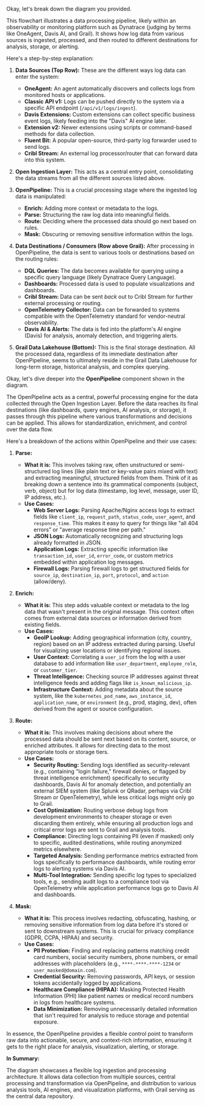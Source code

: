 Okay, let's break down the diagram you provided.

This flowchart illustrates a data processing pipeline, likely within an observability or monitoring platform such as Dynatrace (judging by terms like OneAgent, Davis AI, and Grail). It shows how log data from various sources is ingested, processed, and then routed to different destinations for analysis, storage, or alerting.

Here's a step-by-step explanation:

1.  **Data Sources (Top Row):** These are the different ways log data can enter the system:
    * **OneAgent:** An agent automatically discovers and collects logs from monitored hosts or applications.
    * **Classic API v1:** Logs can be pushed directly to the system via a specific API endpoint (`/api/v1/logs/ingest`).
    * **Davis Extensions:** Custom extensions can collect specific business event logs, likely feeding into the "Davis" AI engine later.
    * **Extension v2:** Newer extensions using scripts or command-based methods for data collection.
    * **Fluent Bit:** A popular open-source, third-party log forwarder used to send logs.
    * **Cribl Stream:** An external log processor/router that can forward data into this system.

2.  **Open Ingestion Layer:** This acts as a central entry point, consolidating the data streams from all the different sources listed above.

3.  **OpenPipeline:** This is a crucial processing stage where the ingested log data is manipulated:
    * **Enrich:** Adding more context or metadata to the logs.
    * **Parse:** Structuring the raw log data into meaningful fields.
    * **Route:** Deciding where the processed data should go next based on rules.
    * **Mask:** Obscuring or removing sensitive information within the logs.

4.  **Data Destinations / Consumers (Row above Grail):** After processing in OpenPipeline, the data is sent to various tools or destinations based on the routing rules:
    * **DQL Queries:** The data becomes available for querying using a specific query language (likely Dynatrace Query Language).
    * **Dashboards:** Processed data is used to populate visualizations and dashboards.
    * **Cribl Stream:** Data can be sent *back* out to Cribl Stream for further external processing or routing.
    * **OpenTelemetry Collector:** Data can be forwarded to systems compatible with the OpenTelemetry standard for vendor-neutral observability.
    * **Davis AI & Alerts:** The data is fed into the platform's AI engine (Davis) for analysis, anomaly detection, and triggering alerts.

5.  **Grail Data Lakehouse (Bottom):** This is the final storage destination. All the processed data, regardless of its immediate destination after OpenPipeline, seems to ultimately reside in the Grail Data Lakehouse for long-term storage, historical analysis, and complex querying.

   Okay, let's dive deeper into the **OpenPipeline** component shown in the diagram.

The OpenPipeline acts as a central, powerful processing engine for the data collected through the Open Ingestion Layer. Before the data reaches its final destinations (like dashboards, query engines, AI analysis, or storage), it passes through this pipeline where various transformations and decisions can be applied. This allows for standardization, enrichment, and control over the data flow.

Here's a breakdown of the actions within OpenPipeline and their use cases:

1.  **Parse:**
    * **What it is:** This involves taking raw, often unstructured or semi-structured log lines (like plain text or key-value pairs mixed with text) and extracting meaningful, structured fields from them. Think of it as breaking down a sentence into its grammatical components (subject, verb, object) but for log data (timestamp, log level, message, user ID, IP address, etc.).
    * **Use Cases:**
        * **Web Server Logs:** Parsing Apache/Nginx access logs to extract fields like `client_ip`, `request_path`, `status_code`, `user_agent`, and `response_time`. This makes it easy to query for things like "all 404 errors" or "average response time per path."
        * **JSON Logs:** Automatically recognizing and structuring logs already formatted in JSON.
        * **Application Logs:** Extracting specific information like `transaction_id`, `user_id`, `error_code`, or custom metrics embedded within application log messages.
        * **Firewall Logs:** Parsing firewall logs to get structured fields for `source_ip`, `destination_ip`, `port`, `protocol`, and `action` (allow/deny).

2.  **Enrich:**
    * **What it is:** This step adds valuable context or metadata to the log data that wasn't present in the original message. This context often comes from external data sources or information derived from existing fields.
    * **Use Cases:**
        * **GeoIP Lookup:** Adding geographical information (city, country, region) based on an IP address extracted during parsing. Useful for visualizing user locations or identifying regional issues.
        * **User Context:** Correlating a `user_id` from the log with a user database to add information like `user_department`, `employee_role`, or `customer_tier`.
        * **Threat Intelligence:** Checking source IP addresses against threat intelligence feeds and adding flags like `is_known_malicious_ip`.
        * **Infrastructure Context:** Adding metadata about the source system, like the `kubernetes_pod_name`, `aws_instance_id`, `application_name`, or `environment` (e.g., prod, staging, dev), often derived from the agent or source configuration.

3.  **Route:**
    * **What it is:** This involves making decisions about where the processed data should be sent next based on its content, source, or enriched attributes. It allows for directing data to the most appropriate tools or storage tiers.
    * **Use Cases:**
        * **Security Routing:** Sending logs identified as security-relevant (e.g., containing "login failure," firewall denies, or flagged by threat intelligence enrichment) specifically to security dashboards, Davis AI for anomaly detection, and potentially an external SIEM system (like Splunk or QRadar, perhaps via Cribl Stream or OpenTelemetry), while less critical logs might only go to Grail.
        * **Cost Optimization:** Routing verbose debug logs from development environments to cheaper storage or even discarding them entirely, while ensuring all production logs and critical error logs are sent to Grail and analysis tools.
        * **Compliance:** Directing logs containing PII (even if masked) only to specific, audited destinations, while routing anonymized metrics elsewhere.
        * **Targeted Analysis:** Sending performance metrics extracted from logs specifically to performance dashboards, while routing error logs to alerting systems via Davis AI.
        * **Multi-Tool Integration:** Sending specific log types to specialized tools, e.g., sending audit logs to a compliance tool via OpenTelemetry while application performance logs go to Davis AI and dashboards.

4.  **Mask:**
    * **What it is:** This process involves redacting, obfuscating, hashing, or removing sensitive information from log data before it's stored or sent to downstream systems. This is crucial for privacy compliance (GDPR, CCPA, HIPAA) and security.
    * **Use Cases:**
        * **PII Protection:** Finding and replacing patterns matching credit card numbers, social security numbers, phone numbers, or email addresses with placeholders (e.g., `****-****-****-1234` or `user_masked@domain.com`).
        * **Credential Security:** Removing passwords, API keys, or session tokens accidentally logged by applications.
        * **Healthcare Compliance (HIPAA):** Masking Protected Health Information (PHI) like patient names or medical record numbers in logs from healthcare systems.
        * **Data Minimization:** Removing unnecessarily detailed information that isn't required for analysis to reduce storage and potential exposure.

In essence, the OpenPipeline provides a flexible control point to transform raw data into actionable, secure, and context-rich information, ensuring it gets to the right place for analysis, visualization, alerting, or storage.

**In Summary:**

The diagram showcases a flexible log ingestion and processing architecture. It allows data collection from multiple sources, central processing and transformation via OpenPipeline, and distribution to various analysis tools, AI engines, and visualization platforms, with Grail serving as the central data repository.
